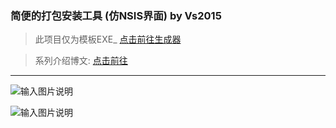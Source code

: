 ### 简便的打包安装工具 (仿NSIS界面)  by Vs2015  
  

> 此项目仅为模板EXE_  [点击前往生成器](http://git.oschina.net/codetimer/ctParcel-Generator)


> 系列介绍博文:  [点击前往](http://my.oschina.net/tasker/blog?catalog=3671451&temp=1470028794262)



----------------------------------------------------------------------------------------------------------------

![输入图片说明](http://git.oschina.net/uploads/images/2016/0801/132116_f843ff6a_632350.png "在这里输入图片标题")

![输入图片说明](http://git.oschina.net/uploads/images/2016/0801/132136_34c0f26f_632350.png "在这里输入图片标题")